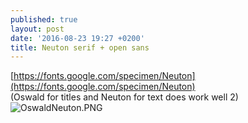 ```yaml
---
published: true
layout: post
date: '2016-08-23 19:27 +0200'
title: Neuton serif + open sans
---
```

[https://fonts.google.com/specimen/Neuton](https://fonts.google.com/specimen/Neuton)  
(Oswald for titles and Neuton for text does work well 2)  
![OswaldNeuton.PNG]({{site.baseurl}}/media/OswaldNeuton.PNG)

